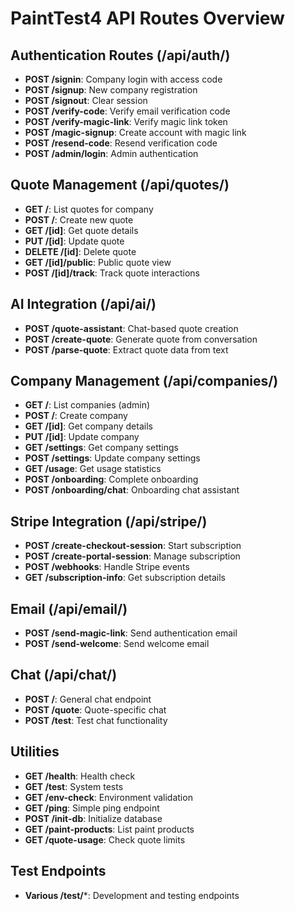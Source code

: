 # PaintTest4 API Routes Overview

## Authentication Routes (/api/auth/)
- **POST /signin**: Company login with access code
- **POST /signup**: New company registration
- **POST /signout**: Clear session
- **POST /verify-code**: Verify email verification code
- **POST /verify-magic-link**: Verify magic link token
- **POST /magic-signup**: Create account with magic link
- **POST /resend-code**: Resend verification code
- **POST /admin/login**: Admin authentication

## Quote Management (/api/quotes/)
- **GET /**: List quotes for company
- **POST /**: Create new quote
- **GET /[id]**: Get quote details
- **PUT /[id]**: Update quote
- **DELETE /[id]**: Delete quote
- **GET /[id]/public**: Public quote view
- **POST /[id]/track**: Track quote interactions

## AI Integration (/api/ai/)
- **POST /quote-assistant**: Chat-based quote creation
- **POST /create-quote**: Generate quote from conversation
- **POST /parse-quote**: Extract quote data from text

## Company Management (/api/companies/)
- **GET /**: List companies (admin)
- **POST /**: Create company
- **GET /[id]**: Get company details
- **PUT /[id]**: Update company
- **GET /settings**: Get company settings
- **POST /settings**: Update company settings
- **GET /usage**: Get usage statistics
- **POST /onboarding**: Complete onboarding
- **POST /onboarding/chat**: Onboarding chat assistant

## Stripe Integration (/api/stripe/)
- **POST /create-checkout-session**: Start subscription
- **POST /create-portal-session**: Manage subscription
- **POST /webhooks**: Handle Stripe events
- **GET /subscription-info**: Get subscription details

## Email (/api/email/)
- **POST /send-magic-link**: Send authentication email
- **POST /send-welcome**: Send welcome email

## Chat (/api/chat/)
- **POST /**: General chat endpoint
- **POST /quote**: Quote-specific chat
- **POST /test**: Test chat functionality

## Utilities
- **GET /health**: Health check
- **GET /test**: System tests
- **GET /env-check**: Environment validation
- **GET /ping**: Simple ping endpoint
- **POST /init-db**: Initialize database
- **GET /paint-products**: List paint products
- **GET /quote-usage**: Check quote limits

## Test Endpoints
- **Various /test/***: Development and testing endpoints